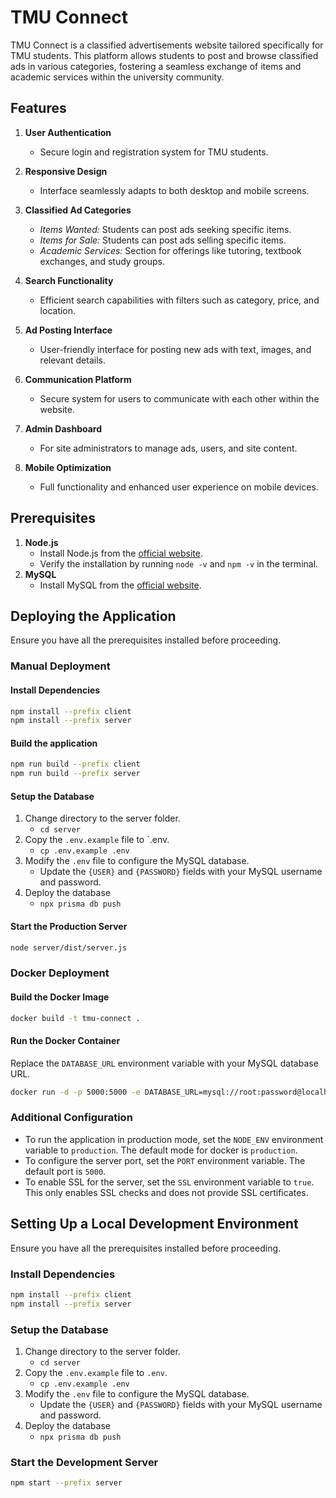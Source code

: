 # TMU Connect

TMU Connect is a classified advertisements website tailored specifically for TMU students.
This platform allows students to post and browse classified ads in various categories,
fostering a seamless exchange of items and academic services within the university community.

## Features

1. **User Authentication**

   - Secure login and registration system for TMU students.

2. **Responsive Design**

   - Interface seamlessly adapts to both desktop and mobile screens.

3. **Classified Ad Categories**

   - _Items Wanted:_ Students can post ads seeking specific items.
   - _Items for Sale:_ Students can post ads selling specific items.
   - _Academic Services:_ Section for offerings like tutoring, textbook exchanges, and study groups.

4. **Search Functionality**

   - Efficient search capabilities with filters such as category, price, and location.

5. **Ad Posting Interface**

   - User-friendly interface for posting new ads with text, images, and relevant details.

6. **Communication Platform**

   - Secure system for users to communicate with each other within the website.

7. **Admin Dashboard**

   - For site administrators to manage ads, users, and site content.

8. **Mobile Optimization**
   - Full functionality and enhanced user experience on mobile devices.

## Prerequisites

1. **Node.js**
   - Install Node.js from the [official website](https://nodejs.org/).
   - Verify the installation by running `node -v` and `npm -v` in the terminal.
2. **MySQL**
   - Install MySQL from the [official website](https://dev.mysql.com/downloads/).

## Deploying the Application

Ensure you have all the prerequisites installed before proceeding.

### Manual Deployment

#### Install Dependencies

```bash
npm install --prefix client
npm install --prefix server
```

#### Build the application

```bash
npm run build --prefix client
npm run build --prefix server
```

#### Setup the Database

1. Change directory to the server folder.
   - `cd server`
2. Copy the `.env.example` file to `.env.
   - `cp .env.example .env`
3. Modify the `.env` file to configure the MySQL database.
   - Update the `{USER}` and `{PASSWORD}` fields with your MySQL username and password.
4. Deploy the database
   - `npx prisma db push`

#### Start the Production Server

```bash
node server/dist/server.js
```

### Docker Deployment

#### Build the Docker Image

```bash
docker build -t tmu-connect .
```

#### Run the Docker Container

Replace the `DATABASE_URL` environment variable with your MySQL database URL.

```bash
docker run -d -p 5000:5000 -e DATABASE_URL=mysql://root:password@localhost:3306/TMU-connect tmu-connect
```

### Additional Configuration

- To run the application in production mode, set the `NODE_ENV` environment variable to `production`. The default mode for docker is `production`.
- To configure the server port, set the `PORT` environment variable. The default port is `5000`.
- To enable SSL for the server, set the `SSL` environment variable to `true`. This only enables SSL checks and does not provide SSL certificates.

## Setting Up a Local Development Environment

Ensure you have all the prerequisites installed before proceeding.

### Install Dependencies

```bash
npm install --prefix client
npm install --prefix server
```

### Setup the Database

1. Change directory to the server folder.
   - `cd server`
2. Copy the `.env.example` file to `.env`.
   - `cp .env.example .env`
3. Modify the `.env` file to configure the MySQL database.
   - Update the `{USER}` and `{PASSWORD}` fields with your MySQL username and password.
4. Deploy the database
   - `npx prisma db push`

### Start the Development Server

```bash
npm start --prefix server
```
